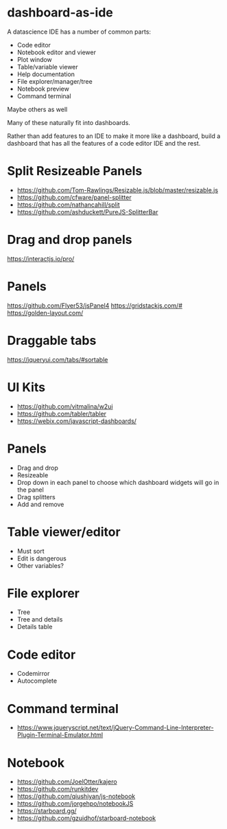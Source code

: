# dashboard-as-ide

A datascience IDE has a number of common parts:
- Code editor
- Notebook editor and viewer
- Plot window
- Table/variable viewer
- Help documentation
- File explorer/manager/tree
- Notebook preview
- Command terminal

Maybe others as well

Many of these naturally fit into dashboards. 

Rather than add features to an IDE to make it more like a dashboard, build a dashboard that has 
all the features of a code editor IDE and the rest.

# Split Resizeable Panels
- https://github.com/Tom-Rawlings/Resizable.js/blob/master/resizable.js
- https://github.com/cfware/panel-splitter
- https://github.com/nathancahill/split
- https://github.com/ashduckett/PureJS-SplitterBar


# Drag and drop panels
https://interactjs.io/pro/


# Panels
https://github.com/Flyer53/jsPanel4
https://gridstackjs.com/#
https://golden-layout.com/


# Draggable tabs
https://jqueryui.com/tabs/#sortable



# UI Kits
- https://github.com/vitmalina/w2ui
- https://github.com/tabler/tabler
- https://webix.com/javascript-dashboards/


# Panels
- Drag and drop
- Resizeable
- Drop down in each panel to choose which dashboard widgets will go in the panel
- Drag splitters
- Add and remove



# Table viewer/editor
- Must sort
- Edit is dangerous
- Other variables?


# File explorer
- Tree
- Tree and details
- Details table



# Code editor
- Codemirror
- Autocomplete

# Command terminal
- https://www.jqueryscript.net/text/jQuery-Command-Line-Interpreter-Plugin-Terminal-Emulator.html


# Notebook
- https://github.com/JoelOtter/kajero
- https://github.com/runkitdev
- https://github.com/qiushiyan/js-notebook
- https://github.com/jorgehpo/notebookJS
- https://starboard.gg/
- https://github.com/gzuidhof/starboard-notebook

